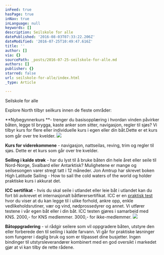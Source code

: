 ```yaml
---
inFeed: true
hasPage: true
inNav: true
inLanguage: null
keywords: []
description: Seilskole for alle
datePublished: '2016-08-03T07:33:22.206Z'
dateModified: '2016-07-25T10:49:47.616Z'
title: ''
author: []
via: {}
sourcePath: _posts/2016-07-25-seilskole-for-alle.md
authors: []
publisher: {}
starred: false
url: seilskole-for-alle/index.html
_type: Article

---
```

Seilskole for alle

Explore North tilbyr seilkurs innen de fleste områder:

**Nybegynnerkurs **- trenger du basisopplæring i hvordan vinden påvirker båten, legge til brygga, kaste anker som sitter, navigasjon, regler til sjøs? Vi tilbyr kurs for flere eller individuelle kurs i egen eller din båt.Dette er et kurs som går over tre kvelder.
![](https://the-grid-user-content.s3-us-west-2.amazonaws.com/dcbbe328-5b13-47b3-9cfc-fdbef1218543.jpg)

**Kurs for viderekommene** - navigasjon, nattseilas, reving, trim og regler til sjøs. Dette er et kurs som går over tre kvelder.

**Seiling i kalde strøk** - har du lyst til å bruke båten din hele året eller seile til Nord-Norge, Svalbard eller Antarktisk? Mulighetene er mange og seilsesongen varer stregt tatt i 12 måneder. Jon Amtrup har skrevet boken High Latitude Sailing - How to sail the cold waters of the world og holder praktiske kurs i akkurat det.

**ICC sertifikat** - hvis du skal seile i utlandet eller leie båt i utlandet kan du fort bli avkrevet et internasjonalt båtførersertifikat. ICC er en [praktisk test][0] hvor du viser at du kan legge til i ulike forhold, ankre opp, enkle vedlikeholdsrutiner, vær og vind, nødprossedyrer og annet. Vi utfører testene i vår egen båt eller i din båt. ICC testen gjøres i samarbeid med KNS. 2000,- for KNS medlemmer. 3000,- for ikke-medlemmer.
![](https://the-grid-user-content.s3-us-west-2.amazonaws.com/fa390c92-b6a9-4816-beed-215417c1410f.jpg)

**Båtoppgradering** - vi rådgir seilere som vil oppgradere båten, utstyre den eller forberede den til seiling i kalde farvann. Vi går for praktiske løsninger som fungerer i daglig bruk og som er tilpasset dine busjetter. Ingen bindinger til utstyrsleverandører kombinert med en god oversikt i markedet gjør at vi kan tilby de rette rådene.

[0]: https://www.sjofartsdir.no/veiledninger/ofte-stilte-sporsmal-om-icc/